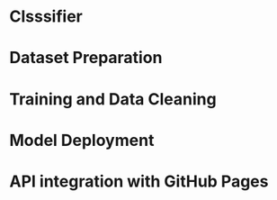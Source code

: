 # Clsssifier

# Dataset Preparation

# Training and Data Cleaning

# Model Deployment

# API integration with GitHub Pages

